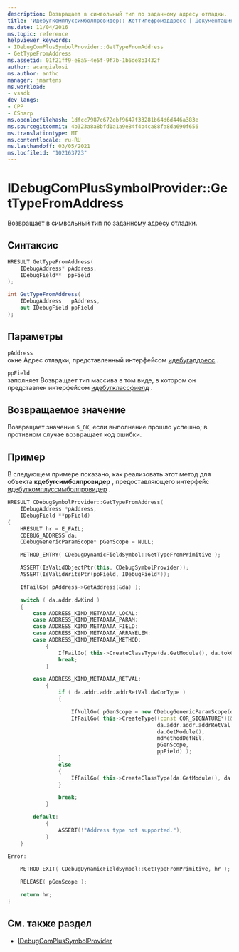 ```yaml
---
description: Возвращает в символьный тип по заданному адресу отладки.
title: 'Идебугкомплуссимболпровидер:: Жеттипефромаддресс | Документация Майкрософт'
ms.date: 11/04/2016
ms.topic: reference
helpviewer_keywords:
- IDebugComPlusSymbolProvider::GetTypeFromAddress
- GetTypeFromAddress
ms.assetid: 01f21ff9-e8a5-4e5f-9f7b-1b6de8b1432f
author: acangialosi
ms.author: anthc
manager: jmartens
ms.workload:
- vssdk
dev_langs:
- CPP
- CSharp
ms.openlocfilehash: 1dfcc7987c672ebf9647f33281b64d6d446a383e
ms.sourcegitcommit: 4b323a8a8bfd1a1a9e84f4b4ca88fa8da690f656
ms.translationtype: MT
ms.contentlocale: ru-RU
ms.lasthandoff: 03/05/2021
ms.locfileid: "102163723"
---
```

# <a name="idebugcomplussymbolprovidergettypefromaddress"></a>IDebugComPlusSymbolProvider::GetTypeFromAddress
Возвращает в символьный тип по заданному адресу отладки.

## <a name="syntax"></a>Синтаксис

```cpp
HRESULT GetTypeFromAddress(
    IDebugAddress* pAddress,
    IDebugField**  ppField
);
```

```csharp
int GetTypeFromAddress(
    IDebugAddress   pAddress,
    out IDebugField ppField
);
```

## <a name="parameters"></a>Параметры
`pAddress`\
окне Адрес отладки, представленный интерфейсом [идебугаддресс](../../../extensibility/debugger/reference/idebugaddress.md) .

`ppField`\
заполняет Возвращает тип массива в том виде, в котором он представлен интерфейсом [идебугклассфиелд](../../../extensibility/debugger/reference/idebugclassfield.md) .

## <a name="return-value"></a>Возвращаемое значение
Возвращает значение `S_OK`, если выполнение прошло успешно; в противном случае возвращает код ошибки.

## <a name="example"></a>Пример
В следующем примере показано, как реализовать этот метод для объекта **кдебугсимболпровидер** , предоставляющего интерфейс [идебугкомплуссимболпровидер](../../../extensibility/debugger/reference/idebugcomplussymbolprovider.md) .

```cpp
HRESULT CDebugSymbolProvider::GetTypeFromAddress(
    IDebugAddress *pAddress,
    IDebugField **ppField)
{
    HRESULT hr = E_FAIL;
    CDEBUG_ADDRESS da;
    CDebugGenericParamScope* pGenScope = NULL;

    METHOD_ENTRY( CDebugDynamicFieldSymbol::GetTypeFromPrimitive );

    ASSERT(IsValidObjectPtr(this, CDebugSymbolProvider));
    ASSERT(IsValidWritePtr(ppField, IDebugField*));

    IfFailGo( pAddress->GetAddress(&da) );

    switch ( da.addr.dwKind )
    {
        case ADDRESS_KIND_METADATA_LOCAL:
        case ADDRESS_KIND_METADATA_PARAM:
        case ADDRESS_KIND_METADATA_FIELD:
        case ADDRESS_KIND_METADATA_ARRAYELEM:
        case ADDRESS_KIND_METADATA_METHOD:
            {
                IfFailGo( this->CreateClassType(da.GetModule(), da.tokClass, ppField) );
                break;
            }

        case ADDRESS_KIND_METADATA_RETVAL:
            {
                if ( da.addr.addr.addrRetVal.dwCorType )
                {

                    IfNullGo( pGenScope = new CDebugGenericParamScope(da.GetModule(), da.tokClass, da.GetMethod()), E_OUTOFMEMORY );
                    IfFailGo( this->CreateType((const COR_SIGNATURE*)(&da.addr.addr.addrRetVal.rgSig),
                                               da.addr.addr.addrRetVal.dwSigSize,
                                               da.GetModule(),
                                               mdMethodDefNil,
                                               pGenScope,
                                               ppField) );
                }
                else
                {
                    IfFailGo( this->CreateClassType(da.GetModule(), da.tokClass, ppField) );
                }

                break;
            }

        default:
            {
                ASSERT(!"Address type not supported.");
            }
    }

Error:

    METHOD_EXIT( CDebugDynamicFieldSymbol::GetTypeFromPrimitive, hr );

    RELEASE( pGenScope );

    return hr;
}
```

## <a name="see-also"></a>См. также раздел
- [IDebugComPlusSymbolProvider](../../../extensibility/debugger/reference/idebugcomplussymbolprovider.md)
